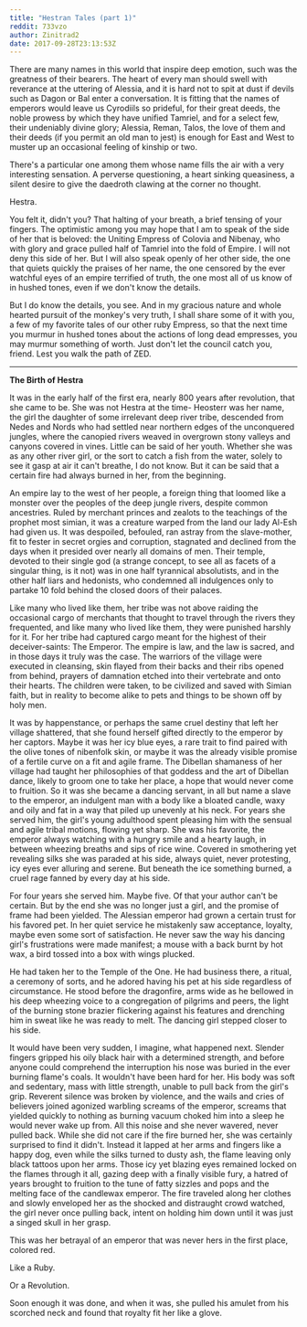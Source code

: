 ```yaml
---
title: "Hestran Tales (part 1)"
reddit: 733vzo
author: Zinitrad2
date: 2017-09-28T23:13:53Z
---
```


There are many names in this world that inspire deep emotion, such was the greatness of their bearers.  The heart of every man should swell with reverance at the uttering of Alessia, and it is hard not to spit at dust if devils such as Dagon or Bal enter a conversation.  It is fitting that the names of emperors would leave us Cyrodiils so prideful, for their great deeds, the noble prowess by which they have unified Tamriel, and for a select few, their undeniably divine glory; Alessia, Reman, Talos, the love of them and their deeds (if you permit an old man to jest) is enough for East and West to muster up an occasional feeling of kinship or two.  

 
There's a particular one among them whose name fills the air with a very interesting sensation.  A perverse questioning, a heart sinking queasiness, a silent desire to give the daedroth clawing at the corner no thought.

 
Hestra.

 
You felt it, didn't you?  That halting of your breath, a brief tensing of your fingers.  The optimistic among you may hope that I am to speak of the side of her that is beloved: the Uniting Empress of Colovia and Nibenay, who with glory and grace pulled half of Tamriel into the fold of Empire.  I will not deny this side of her.  But I will also speak openly of her other side, the one that quiets quickly the praises of her name, the one censored by the ever watchful eyes of an empire terrified of truth, the one most all of us know of in hushed tones, even if we don't know the details.  

 
But I do know the details, you see.  And in my gracious nature and whole hearted pursuit of the monkey's very truth, I shall share some of it with you, a few of my favorite tales of our other ruby Empress, so that the next time you murmur in hushed tones about the actions of long dead empresses, you may murmur something of worth.  Just don't let the council catch you, friend.  Lest you walk the path of ZED.

___________________________________________________________________________________________________________________


 
**The Birth of Hestra**


 
It was in the early half of the first era, nearly 800 years after revolution, that she came to be. She was not Hestra at the time-  Heosterr was her name, the girl the daughter of some irrelevant deep river tribe, descended from Nedes and Nords who had settled near northern edges of the unconquered jungles, where the canopied rivers weaved in overgrown stony valleys and canyons covered in vines.  Little can be said of her youth.  Whether she was as any other river girl, or the sort to catch a fish from the water, solely to see it gasp at air it can't breathe, I do not know.  But it can be said that a certain fire had always burned in her, from the beginning.

 
An empire lay to the west of her people, a foreign thing that loomed like a monster over the peoples of the deep jungle rivers, despite common ancestries.  Ruled by merchant princes and zealots to the teachings of the prophet most simian, it was a creature warped from the land our lady Al-Esh had given us.  It was despoiled, befouled, ran astray from the slave-mother, fit to fester in secret orgies and corruption, stagnated and declined from the days when it presided over nearly all domains of men.  Their temple, devoted to their single god (a strange concept, to see all as facets of a singular thing, is it not) was in one half tyrannical absolutists, and in the other half liars and hedonists, who condemned all indulgences only to partake 10 fold behind the closed doors of their palaces.

 
Like many who lived like them, her tribe was not above raiding the occasional cargo of merchants that thought to travel through the rivers they frequented, and like many who lived like them, they were punished harshly for it.  For her tribe had captured cargo meant for the highest of their deceiver-saints: The Emperor.  The empire is law, and the law is sacred, and in those days it truly was the case.  The warriors of the village were executed in cleansing, skin flayed from their backs and their ribs opened from behind, prayers of damnation etched into their vertebrate and onto their hearts.  The children were taken, to be civilized and saved with Simian faith, but in reality to become alike to pets and things to be shown off by holy men.

 
It was by happenstance, or perhaps the same cruel destiny that left her village shattered, that she found herself gifted directly to the emperor by her captors.  Maybe it was her icy blue eyes, a rare trait to find paired with the olive tones of nibenfolk skin, or maybe it was the already visible promise of a fertile curve on a fit and agile frame.  The Dibellan shamaness of her village had taught her philosophies of that goddess and the art of Dibellan dance, likely to groom one to take her place, a hope that would never come to fruition.  So it was she became a dancing servant, in all but name a slave to the emperor, an indulgent man with a body like a bloated candle, waxy and oily and fat in a way that piled up unevenly at his neck.  For years she served him, the girl's young adulthood spent pleasing him with the sensual and agile tribal motions, flowing yet sharp.  She was his favorite, the emperor always watching with a hungry smile and a hearty laugh, in between wheezing breaths and sips of rice wine.  Covered in smothering yet revealing silks she was paraded at his side, always quiet, never protesting, icy eyes ever alluring and serene.  But beneath the ice something burned, a cruel rage fanned by every day at his side.

 
For four years she served him.  Maybe five.  Of that your author can't be certain.  But by the end she was no longer just a girl, and the promise of frame had been yielded.  The Alessian emperor had grown a certain trust for his favored pet.  In her quiet service he mistakenly saw acceptance, loyalty, maybe even some sort of satisfaction.  He never saw the way his dancing girl's frustrations were made manifest; a mouse with a back burnt by hot wax, a bird tossed into a box with wings plucked.  

 
He had taken her to the Temple of the One.  He had business there, a ritual, a ceremony of sorts, and he adored having his pet at his side regardless of circumstance.  He stood before the dragonfire, arms wide as he bellowed in his deep wheezing voice to a congregation of pilgrims and peers, the light of the burning stone brazier flickering against his features and drenching him in sweat like he was ready to melt.  The dancing girl stepped closer to his side.

 
It would have been very sudden, I imagine, what happened next.  Slender fingers gripped his oily black hair with a determined strength, and before anyone could comprehend the interruption his nose was buried in the ever burning flame's coals.  It wouldn't have been hard for her.  His body was soft and sedentary, mass with little strength, unable to pull back from the girl's grip.  Reverent silence was broken by violence, and the wails and cries of believers joined agonized warbling screams of the emperor, screams that yielded quickly to nothing as burning vacuum choked him into a sleep he would never wake up from.  All this noise and she never wavered, never pulled back.  While she did not care if the fire burned her, she was certainly surprised to find it didn't.  Instead it lapped at her arms and fingers like a happy dog, even while the silks turned to dusty ash, the flame leaving only black tattoos upon her arms.  Those icy yet blazing eyes remained locked on the flames through it all, gazing deep with a finally visible fury, a hatred of years brought to fruition to the tune of fatty sizzles and pops and the melting face of the candlewax emperor.  The fire traveled along her clothes and slowly enveloped her as the shocked and distraught crowd watched, the girl never once pulling back, intent on holding him down until it was just a singed skull in her grasp.

 
This was her betrayal of an emperor that was never hers in the first place, colored red.

 
Like a Ruby.

 
Or a Revolution.

 
Soon enough it was done, and when it was, she pulled his amulet from his scorched neck and found that royalty fit her like a glove.
